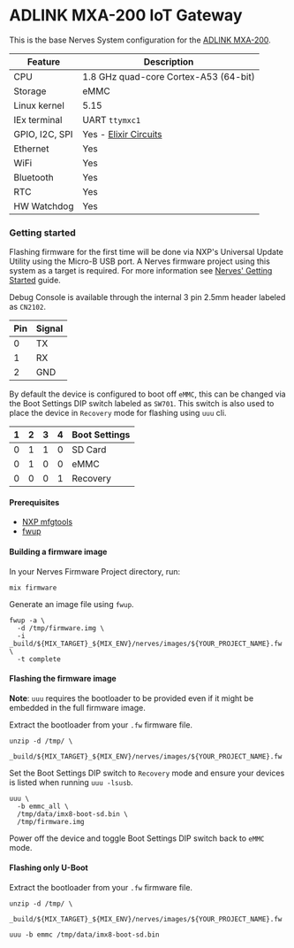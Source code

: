 # ADLINK MXA-200 IoT Gateway

This is the base Nerves System configuration for the
[ADLINK MXA-200](https://www.adlinktech.com/Products/Industrial_IoT_and_Cloud_solutions/IoTGateway/MXA-200).

| Feature        | Description                                                 |
| -------------- | ----------------------------------------------------------- |
| CPU            | 1.8 GHz quad-core Cortex-A53 (64-bit)                       |
| Storage        | eMMC                                                        |
| Linux kernel   | 5.15                                                        |
| IEx terminal   | UART `ttymxc1`                                              |
| GPIO, I2C, SPI | Yes - [Elixir Circuits](https://github.com/elixir-circuits) |
| Ethernet       | Yes                                                         |
| WiFi           | Yes                                                         |
| Bluetooth      | Yes                                                         |
| RTC            | Yes                                                         |
| HW Watchdog    | Yes                                                         |

### Getting started

Flashing firmware for the first time will be done via NXP's Universal Update
Utility using the Micro-B USB port. A Nerves firmware project using this system
as a target is required. For more information see
[Nerves' Getting Started](https://hexdocs.pm/nerves/getting-started.html#creating-a-project)
guide.

Debug Console is available through the internal 3 pin 2.5mm header labeled as
`CN2102`.

| Pin | Signal |
| --- | ------ |
| 0   | TX     |
| 1   | RX     |
| 2   | GND    |

By default the device is configured to boot off `eMMC`, this can be changed via
the Boot Settings DIP switch labeled as `SW701`. This switch is also used to
place the device in `Recovery` mode for flashing using `uuu` cli.

| 1 | 2 | 3 | 4 | Boot Settings |
| - | - | - | - | ------------- |
| 0 | 1 | 1 | 0 | SD Card       |
| 0 | 1 | 0 | 0 | eMMC          |
| 0 | 0 | 0 | 1 | Recovery      |

#### Prerequisites

- [NXP mfgtools](https://github.com/nxp-imx/mfgtools)
- [fwup](https://github.com/fwup-home/fwup)

#### Building a firmware image

In your Nerves Firmware Project directory, run:
```shell
mix firmware
```

Generate an image file using `fwup`.
```shell
fwup -a \
  -d /tmp/firmware.img \
  -i _build/${MIX_TARGET}_${MIX_ENV}/nerves/images/${YOUR_PROJECT_NAME}.fw \
  -t complete
```

#### Flashing the firmware image

**Note**: `uuu` requires the bootloader to be provided even if it might be
embedded in the full firmware image.

Extract the bootloader from your `.fw` firmware file.
```shell
unzip -d /tmp/ \
  _build/${MIX_TARGET}_${MIX_ENV}/nerves/images/${YOUR_PROJECT_NAME}.fw
```

Set the Boot Settings DIP switch to `Recovery` mode and ensure your devices is
listed when running `uuu -lsusb`.

```shell
uuu \
  -b emmc_all \
  /tmp/data/imx8-boot-sd.bin \
  /tmp/firmware.img
```

Power off the device and toggle Boot Settings DIP switch back to `eMMC` mode.

#### Flashing only U-Boot

Extract the bootloader from your `.fw` firmware file.
```shell
unzip -d /tmp/ \
  _build/${MIX_TARGET}_${MIX_ENV}/nerves/images/${YOUR_PROJECT_NAME}.fw
```

```shell
uuu -b emmc /tmp/data/imx8-boot-sd.bin
```
